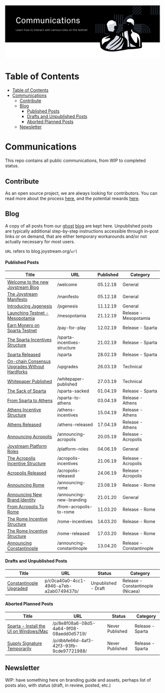 <p align="center"><img src="/blog/communications_new.svg"></p>

# Table of Contents
<!-- TOC START min:1 max:4 link:true asterisk:false update:true -->
- [Table of Contents](#table-of-contents)
- [Communications](#communications)
  - [Contribute](#contribute)
  - [Blog](#blog)
      - [Published Posts](#published-posts)
      - [Drafts and Unpublished Posts](#drafts-and-unpublished-posts)
      - [Aborted Planned Posts](#aborted-planned-posts)
  - [Newsletter](#newsletter)
<!-- TOC END -->

# Communications

This repo contains all public communications, from WIP to completed status.


## Contribute

As an open source project, we are always looking for contributors. You can read more about the process [here](https://github.com/Joystream/joystream#contribute), and the potential rewards [here](https://github.com/Joystream/helpdesk#builders-and-bug-reporters).


## Blog

A copy of all posts from our [ghost](https://github.com/TryGhost/Ghost) [blog](https://blog.joystream.org/) are kept here. Unpublished posts are typically additional step-by-step instructions accessible through in-post links or on demand, that are either temporary workarounds and/or not actually necessary for most users.

`URL` refers to blog.joystream.org/`url`

#### Published Posts
| Title                                                                         | URL                           | Published| Category                 |
| ------------------------------------------------------------------------------|-------------------------------|----------|--------------------------|
| [Welcome to the new Joystream Blog](/blog/welcome-to-the-new-joystream-blog)  | /welcome                      | 05.12.18 | General                  |
| [The Joystream Manifesto](/blog/the-joystream-manifesto)                      | /manifesto                    | 05.12.18 | General                  |
| [Introducing Jsgenesis](/blog/introducing-jsgenesis)                          | /jsgenesis                    | 11.12.19 | General                  |
| [Launching Testnet - Mesopotamia](/blog/launching-testnet-mesopotamia)        | /mesopotamia                  | 21.12.19 | Release - Mesopotamia    |
| [Earn Monero on Sparta Testnet](/blog/earn-monero-on-sparta-testnet)          | /pay-for-play                 | 12.02.19 | Release - Sparta         |
| [The Sparta Incentives Structure](/blog/the-sparta-incentive-structure)       | /sparta-incentives-structure  | 21.02.19 | Release - Sparta         |
| [Sparta Released](/blog/sparta-released)                                      | /sparta                       | 28.02.19 | Release - Sparta         |
| [On-chain Consensus Upgrades Without Hardforks](/blog/on-chain-upgrades)      | /upgrades                     | 26.03.19 | Technical                |
| [Whitepaper Published](/blog/whitepaper-published)                            | /whitepaper-published         | 27.03.19 | Technical                |
| [The Sack of Sparta](/blog/the-sack-of-sparta)                                | /sparta-sacked                | 01.04.19 | Release - Sparta         |
| [From Sparta to Athens](blog/from-sparta-to-athens)                           | /sparta-to-athens             | 03.04.19 | Release - Athens         |
| [Athens Incentive Structure](/blog/the-athens-incentive-structure)            | /athens-incentives            | 15.04.19 | Release - Athens         |
| [Athens Released](/blog/athens-released)                                      | /athens-released              | 17.04.19 | Release - Athens         |
| [Announcing Acropolis](/blog/announcing-acropolis)                            | /announcing-acropolis         | 20.05.19 | Release - Acropolis      |
| [Joystream Platform Roles](/blog/platform-roles)                              | /platform-roles               | 04.06.19 | General                  |
| [The Acropolis Incentive Structure](/blog/acropolis-incentives)               | /acropolis-incentives         | 21.06.19 | Release - Acropolis      |
| [Acropolis Released](/blog/acropolis-released)                                | /acropolis-released           | 24.06.19 | Release - Acropolis      |
| [Announcing Rome](/blog/announcing-rome)                                      | /announcing-rome              | 23.08.19 | Release - Rome           |
| [Announcing New Brand Identity](/blog/announcing-new-branding)                | /announcing-new-branding      | 21.01.20 | General                  |
| [From Acropolis To Rome](/blog/from-acropolis-to-rome)                        | /from-acropolis-to-rome       | 11.03.20 | Release - Rome           |
| [The Rome Incentive Structure](/blog/rome-incentives)                         | /rome-incentives              | 14.03.20 | Release - Rome           |
| [The Rome Incentive Structure](/blog/rome-released)                           | /rome-released                | 17.03.20 | Release - Rome           |
| [Announcing Constantinople](/blog/announcing-constantinople)                  | /announcing-constantinople    | 13.04.20 |Release - Constantinople  |

#### Drafts and Unpublished Posts
| Title                                                                                | URL                                      | Status            | Category          |
| -------------------------------------------------------------------------------------|------------------------------------------|-------------------|-------------------|
|[Constantinople Upgraded](/blog/constantinople-upgraded)|p/c0ca40a0-4cc1-4946-a7eb-a2ab0749437b/|Unpublished - Draft|Release - Constantinople (Nicaea)|



#### Aborted Planned Posts
| Title                                                                                | URL                                      | Status            | Category                  |
| -------------------------------------------------------------------------------------|------------------------------------------|-------------------|---------------------------|
| [Sparta - Install the UI on Windows/Mac](/blog/drafts-unpublished/sparta-ui)         | /p/8e8f08a6-08d5-4a64-9f08-08aedd0d5719/ | Never Published   | Release - Sparta          |
| [Supply Signature Temporarily](/blog/drafts-unpublished/supply-signature-temporarily)| /p/dbbfe66d-4af3-42f3-93fb-9cde97721988/ | Never Published   | Release - Sparta          |


## Newsletter

WIP: have something here on branding guide and assets, perhaps list of posts also, with status (draft, in review, posted, etc.)
